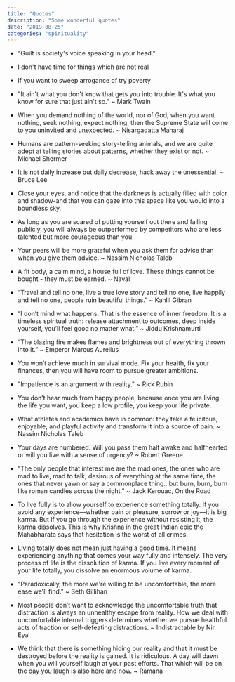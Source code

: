 ```yaml
---
title: "Quotes"
description: "Some wonderful quotes"
date: "2019-08-25"
categories: "spirituality"
---
```


- "Guilt is society's voice speaking in your head."

- I don't have time for things which are not real

- If you want to sweep arrogance of try poverty

- "It ain't what you don't know that gets you into trouble. It's what you know for sure that just ain't so." ~ Mark Twain

- When you demand nothing of the world, nor of God, when you want nothing, seek nothing, expect nothing, then the Supreme State will come to you uninvited and unexpected. ~ Nisargadatta Maharaj

- Humans are pattern-seeking story-telling animals, and we are quite adept at telling stories about patterns, whether they exist or not. ~ Michael Shermer

- It is not daily increase but daily decrease, hack away the unessential. ~ Bruce Lee

- Close your eyes, and notice that the darkness is actually filled with color and shadow-and that you can gaze into this space like you would into a boundless sky.

- As long as you are scared of putting yourself out there and failing publicly, you will always be outperformed by competitors who are less talented but more courageous than you.

- Your peers will be more grateful when you ask them for advice than when you give them advice. ~ Nassim Nicholas Taleb

- A fit body, a calm mind, a house full of love. These things cannot be bought - they must be earned. ~ Naval

- “Travel and tell no one, live a true love story and tell no one, live happily and tell no one, people ruin beautiful things.” ~ Kahlil Gibran

- “I don’t mind what happens. That is the essence of inner freedom. It is a timeless spiritual truth: release attachment to outcomes, deep inside yourself, you’ll feel good no matter what.” ~ Jiddu Krishnamurti

- “The blazing fire makes flames and brightness out of everything thrown into it.” ~ Emperor Marcus Aurelius

- You won’t achieve much in survival mode. Fix your health, fix your finances, then you will have room to pursue greater ambitions.

- "Impatience is an argument with reality." ~ Rick Rubin

- You don’t hear much from happy people, because once you are living the life you want, you keep a low profile, you keep your life private.

- What athletes and academics have in common: they take a felicitous, enjoyable, and playful activity and transform it into a source of pain. ~ Nassim Nicholas Taleb

- Your days are numbered. Will you pass them half awake and halfhearted or will you live with a sense of urgency? ~ Robert Greene

- “The only people that interest me are the mad ones, the ones who are mad to live, mad to talk, desirous of everything at the same time, the ones that never yawn or say a commonplace thing.. but burn, burn, burn like roman candles across the night.” ~ Jack Kerouac, On the Road

- To live fully is to allow yourself to experience something totally. If you avoid any experience—whether pain or pleasure, sorrow or joy—it is big karma. But if you go through the experience without resisting it, the karma dissolves. This is why Krishna in the great Indian epic the Mahabharata says that hesitation is the worst of all crimes.

- Living totally does not mean just having a good time. It means experiencing anything that comes your way fully and intensely. The very process of life is the dissolution of karma. If you live every moment of your life totally, you dissolve an enormous volume of karma.

- "Paradoxically, the more we're willing to be uncomfortable, the more ease we'll find." ~ Seth Gillihan

- Most people don’t want to acknowledge the uncomfortable truth that distraction is always an unhealthy escape from reality. How we deal with uncomfortable internal triggers determines whether we pursue healthful acts of traction or self-defeating distractions. ~ Indistractable by Nir Eyal

- We think that there is something hiding our reality and that it must be destroyed before the reality is gained. It is ridiculous. A day will dawn when you will yourself laugh at your past efforts. That which will be on the day you laugh is also here and now. ~ Ramana
